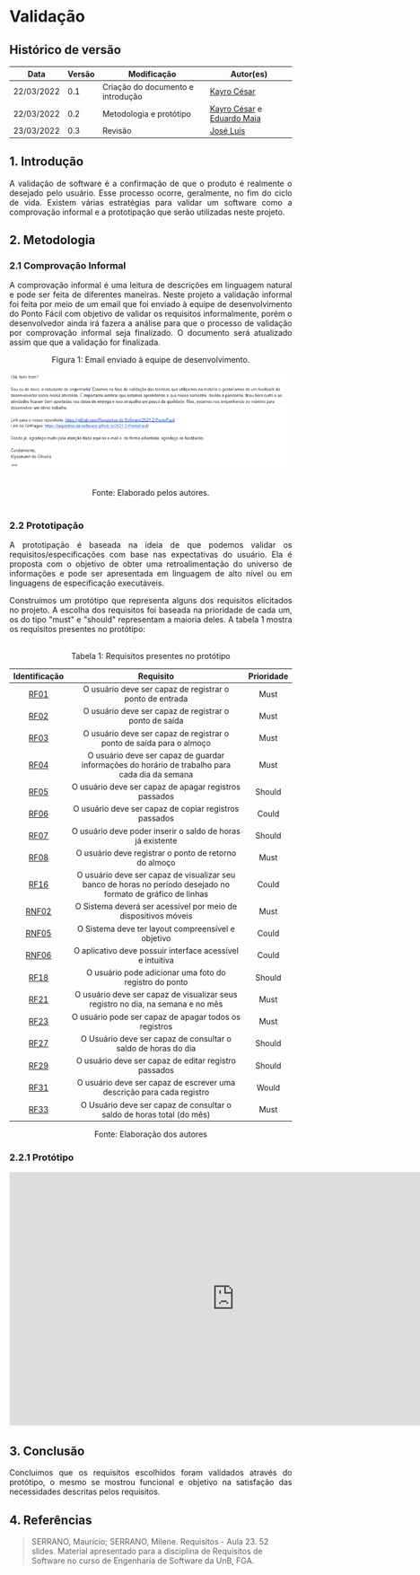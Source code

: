 # Validação

## Histórico de versão

|Data | Versão | Modificação | Autor(es)|
| -- | -- | -- | -- |
| 22/03/2022 |  0.1   | Criação do documento e introdução |  [Kayro César](https://github.com/kayrocesar) |
| 22/03/2022|  0.2  | Metodologia e protótipo | [Kayro César](https://github.com/kayrocesar) e [Eduardo Maia](https://github.com/eduardomr) |
| 23/03/2022 |  0.3   | Revisão |  [José Luís](https://github.com/joseluis-rt) |



## 1. Introdução

<p style="text-align: justify"> 
   A validação de software é a confirmação de que o produto é realmente o desejado pelo usuário. Esse processo ocorre, geralmente, no fim do ciclo de vida. Existem várias estratégias para validar um software como a comprovação informal e a prototipação que serão utilizadas neste projeto.
 </p>

## 2. Metodologia
### 2.1 Comprovação Informal
<p style="text-align: justify"> A comprovação informal é uma leitura de descrições em linguagem natural e pode ser feita de diferentes maneiras. Neste projeto a validação informal foi feita por meio de um email que foi enviado à equipe de desenvolvimento do Ponto Fácil com objetivo de validar os requisitos informalmente, porém o desenvolvedor ainda irá fazera a análise para que o processo de validação por comprovação informal seja finalizado. O documento será atualizado assim que que a validação for finalizada. </p>

<center>
<figcaption>Figura 1: Email enviado à equipe de desenvolvimento.</figcaption>
<p align = "center"><img src="https://raw.githubusercontent.com/Requisitos-de-Software/2021.2-PontoFacil/master/docs/assets/imagens/comprovacao_informal.png"></p><br>

<figcaption>Fonte: Elaborado pelos autores.</figcaption>

</center>

<br>

### 2.2 Prototipação
<p style="text-align: justify">A prototipação é baseada na ideia de que podemos validar os requisitos/especificações com base nas expectativas do usuário. Ela é proposta com o objetivo de obter uma retroalimentação do universo de informações e pode ser apresentada em linguagem de alto nível ou em linguagens de especificação executáveis. </p>

<p style="text-align: justify">
 Construímos um protótipo que representa alguns dos requisitos elicitados no projeto. A escolha dos requisitos foi baseada na prioridade de cada um, os do tipo "must" e "should" representam a maioria deles.
   A tabela 1 mostra os requisitos presentes no protótipo:
 </p>
 <br>

 <center>
<figcaption>Tabela 1: Requisitos presentes no protótipo </figcaption>
   
|Identificação | Requisito | Prioridade |
| :--: | :--: | :--: |
| [RF01](https://requisitos-de-software.github.io/2021.2-PontoFacil/elicitacao/priorizacao/moscow/)  | O usuário deve ser capaz de registrar o ponto de entrada | Must |
|[RF02](https://requisitos-de-software.github.io/2021.2-PontoFacil/elicitacao/priorizacao/moscow/)   | O usuário deve ser capaz de registrar o ponto de saída | Must |
| [RF03](https://requisitos-de-software.github.io/2021.2-PontoFacil/elicitacao/priorizacao/moscow/)  | O usuário deve ser capaz de registrar o ponto de saída para o almoço | Must |
| [RF04](https://requisitos-de-software.github.io/2021.2-PontoFacil/elicitacao/priorizacao/moscow/)  | O usuário deve ser capaz de guardar informações do horário de trabalho  para cada dia da semana | Must |
| [RF05](https://requisitos-de-software.github.io/2021.2-PontoFacil/elicitacao/priorizacao/moscow/)  | O usuário deve ser capaz de apagar registros passados | Should |
| [RF06](https://requisitos-de-software.github.io/2021.2-PontoFacil/elicitacao/priorizacao/moscow/)  | O usuário deve ser capaz de copiar registros passados | Could |
| [RF07](https://requisitos-de-software.github.io/2021.2-PontoFacil/elicitacao/priorizacao/moscow/)  | O usuário deve poder inserir o saldo de horas já existente | Should |
| [RF08](https://requisitos-de-software.github.io/2021.2-PontoFacil/elicitacao/priorizacao/moscow/)  | O usuário deve registrar o ponto de retorno do almoço | Must |
| [RF16](https://requisitos-de-software.github.io/2021.2-PontoFacil/elicitacao/priorizacao/moscow/)  | O usuário deve ser capaz de visualizar seu banco de horas no período desejado no formato de gráfico de linhas | Could |
| [RNF02](https://requisitos-de-software.github.io/2021.2-PontoFacil/elicitacao/priorizacao/moscow/)  | O Sistema deverá ser acessível por meio de dispositivos móveis | Must |
| [RNF05](https://requisitos-de-software.github.io/2021.2-PontoFacil/elicitacao/priorizacao/moscow/)   |O Sistema deve ter layout compreensível e objetivo | Could |
| [RNF06](https://requisitos-de-software.github.io/2021.2-PontoFacil/elicitacao/priorizacao/moscow/)  | O aplicativo deve possuir interface acessível e intuitiva | Could |
| [RF18](https://requisitos-de-software.github.io/2021.2-PontoFacil/elicitacao/priorizacao/moscow/)  | O usuário pode adicionar uma foto do registro do ponto | Should |
| [RF21](https://requisitos-de-software.github.io/2021.2-PontoFacil/elicitacao/priorizacao/moscow/)  | O usuário deve ser capaz de visualizar seus registro no dia, na semana e no mês | Must |
| [RF23](https://requisitos-de-software.github.io/2021.2-PontoFacil/elicitacao/priorizacao/moscow/)  | O usuário pode ser capaz de apagar todos os registros |  Must |
| [RF27](https://requisitos-de-software.github.io/2021.2-PontoFacil/elicitacao/priorizacao/moscow/)  | O Usuário deve ser capaz de consultar o saldo de horas do dia |  Should |
| [RF29](https://requisitos-de-software.github.io/2021.2-PontoFacil/elicitacao/priorizacao/moscow/)  | O usuário deve ser capaz de editar registro passados |  Should |
| [RF31](https://requisitos-de-software.github.io/2021.2-PontoFacil/elicitacao/priorizacao/moscow/)  | O usuário deve ser capaz de escrever uma descrição para cada registro |  Would |
| [RF33](https://requisitos-de-software.github.io/2021.2-PontoFacil/elicitacao/priorizacao/moscow/)  | O Usuário deve ser capaz de consultar o saldo de horas total (do mês) |  Must |


<figcaption>Fonte: Elaboração dos autores </figcaption>
</center>

### 2.2.1 Protótipo


<iframe style="border: 1px solid rgba(0, 0, 0, 0.1);" width="800" height="450" src="https://www.figma.com/embed?embed_host=share&url=https%3A%2F%2Fwww.figma.com%2Fproto%2FSW8QdAxkEQd84Y7IHtT2CH%2FRequisitos%3Fnode-id%3D2%253A6%26scaling%3Dscale-down%26page-id%3D0%253A1%26starting-point-node-id%3D2%253A6" allowfullscreen></iframe>


## 3. Conclusão

<p style="text-align: justify">
  Concluimos que os requisitos escolhidos foram validados através do protótipo, o mesmo se mostrou funcional e objetivo na satisfação das necessidades descritas pelos requisitos.
 </p>


## 4. Referências

> SERRANO, Maurício; SERRANO, Milene. Requisitos - Aula 23. 52 slides. Material apresentado para a disciplina de Requisitos de Software no curso de Engenharia de Software da UnB, FGA.


